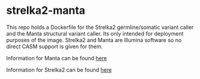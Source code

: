 # strelka2-manta
This repo holds a Dockerfile for the Strelka2 germline/somatic variant caller and the Manta structural variant caller. Its only intended for deployment purposes of the image. Strelka2 and Manta are Illumina software so no direct CASM support is given for them.

Information for Manta can be found [ here ](https://github.com/Illumina/manta)

Information for Strelka2 can be found [ here ](https://github.com/Illumina/strelka)
